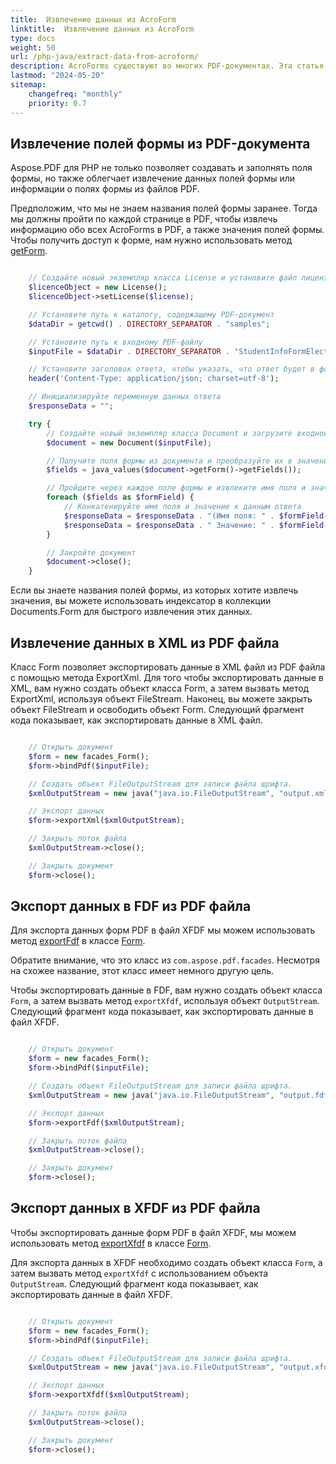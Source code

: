```yaml
---
title:  Извлечение данных из AcroForm
linktitle:  Извлечение данных из AcroForm
type: docs
weight: 50
url: /php-java/extract-data-from-acroform/
description: AcroForms существуют во многих PDF-документах. Эта статья поможет вам понять, как извлечь данные из AcroForms с использованием PHP и Aspose.PDF.
lastmod: "2024-05-20"
sitemap:
    changefreq: "monthly"
    priority: 0.7
---
```


## Извлечение полей формы из PDF-документа

Aspose.PDF для PHP не только позволяет создавать и заполнять поля формы, но также облегчает извлечение данных полей формы или информации о полях формы из файлов PDF.

Предположим, что мы не знаем названия полей формы заранее. Тогда мы должны пройти по каждой странице в PDF, чтобы извлечь информацию обо всех AcroForms в PDF, а также значения полей формы. Чтобы получить доступ к форме, нам нужно использовать метод [getForm](https://reference.aspose.com/pdf/java/com.aspose.pdf/Document#getForm--).

```php

    // Создайте новый экземпляр класса License и установите файл лицензии
    $licenceObject = new License();
    $licenceObject->setLicense($license);

    // Установите путь к каталогу, содержащему PDF-документ
    $dataDir = getcwd() . DIRECTORY_SEPARATOR . "samples";

    // Установите путь к входному PDF-файлу
    $inputFile = $dataDir . DIRECTORY_SEPARATOR . "StudentInfoFormElectronic.pdf";

    // Установите заголовок ответа, чтобы указать, что ответ будет в формате JSON
    header('Content-Type: application/json; charset=utf-8');

    // Инициализируйте переменную данных ответа
    $responseData = "";

    try {
        // Создайте новый экземпляр класса Document и загрузите входной PDF-файл
        $document = new Document($inputFile);

        // Получите поля формы из документа и преобразуйте их в значения PHP
        $fields = java_values($document->getForm()->getFields());

        // Пройдите через каждое поле формы и извлеките имя поля и значение
        foreach ($fields as $formField) {
            // Конкатенируйте имя поля и значение к данным ответа
            $responseData = $responseData . "(Имя поля: " . $formField->getPartialName() . " |";
            $responseData = $responseData . " Значение: " . $formField->getValue() . "),";
        }

        // Закройте документ
        $document->close();
    }
```


Если вы знаете названия полей формы, из которых хотите извлечь значения, вы можете использовать индексатор в коллекции Documents.Form для быстрого извлечения этих данных.

## Извлечение данных в XML из PDF файла

Класс Form позволяет экспортировать данные в XML файл из PDF файла с помощью метода ExportXml. Для того чтобы экспортировать данные в XML, вам нужно создать объект класса Form, а затем вызвать метод ExportXml, используя объект FileStream. Наконец, вы можете закрыть объект FileStream и освободить объект Form. Следующий фрагмент кода показывает, как экспортировать данные в XML файл.

```php

    // Открыть документ
    $form = new facades_Form();
    $form->bindPdf($inputFile);

    // Создать объект FileOutputStream для записи файла шрифта.
    $xmlOutputStream = new java("java.io.FileOutputStream", "output.xml");

    // Экспорт данных
    $form->exportXml($xmlOutputStream);

    // Закрыть поток файла
    $xmlOutputStream->close();

    // Закрыть документ
    $form->close();
```

## Экспорт данных в FDF из PDF файла

Для экспорта данных форм PDF в файл XFDF мы можем использовать метод [exportFdf](https://reference.aspose.com/pdf/java/com.aspose.pdf.facades/Form#exportFdf-java.io.OutputStream-) в классе [Form](https://reference.aspose.com/pdf/java/com.aspose.pdf.facades/Form).

Обратите внимание, что это класс из `com.aspose.pdf.facades`. Несмотря на схожее название, этот класс имеет немного другую цель.

Чтобы экспортировать данные в FDF, вам нужно создать объект класса `Form`, а затем вызвать метод `exportXfdf`, используя объект `OutputStream`. Следующий фрагмент кода показывает, как экспортировать данные в файл XFDF.

```php

    // Открыть документ
    $form = new facades_Form();
    $form->bindPdf($inputFile);

    // Создать объект FileOutputStream для записи файла шрифта.
    $xmlOutputStream = new java("java.io.FileOutputStream", "output.fdf");

    // Экспорт данных
    $form->exportFdf($xmlOutputStream);

    // Закрыть поток файла
    $xmlOutputStream->close();

    // Закрыть документ
    $form->close();
```

## Экспорт данных в XFDF из PDF файла

Чтобы экспортировать данные форм PDF в файл XFDF, мы можем использовать метод [exportXfdf](https://reference.aspose.com/pdf/java/com.aspose.pdf.facades/Form#exportXfdf-java.io.OutputStream-) в классе [Form](https://reference.aspose.com/pdf/java/com.aspose.pdf.facades/Form).

Для экспорта данных в XFDF необходимо создать объект класса `Form`, а затем вызвать метод `exportXfdf` с использованием объекта `OutputStream`. Следующий фрагмент кода показывает, как экспортировать данные в файл XFDF.

```php

    // Открыть документ
    $form = new facades_Form();
    $form->bindPdf($inputFile);

    // Создать объект FileOutputStream для записи файла шрифта.
    $xmlOutputStream = new java("java.io.FileOutputStream", "output.xfdf");

    // Экспорт данных
    $form->exportXfdf($xmlOutputStream);

    // Закрыть поток файла
    $xmlOutputStream->close();

    // Закрыть документ
    $form->close();
```